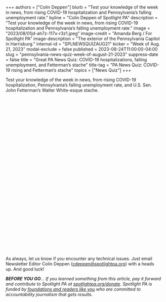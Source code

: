 +++
authors = ["Colin Deppen"]
blurb = "Test your knowledge of the week in news, from rising COVID-19 hospitalization and Pennsylvania’s falling unemployment rate."
byline = "Colin Deppen of Spotlight PA"
description = "Test your knowledge of the week in news, from rising COVID-19 hospitalization and Pennsylvania’s falling unemployment rate."
image = "2023/08/01jd-ah7z-117x-r3z1.jpeg"
image-credit = "Amanda Berg / For Spotlight PA"
image-description = "The exterior of the Pennsylvania Capitol in Harrisburg."
internal-id = "SPLNEWSQUIZAUG21"
kicker = "Week of Aug. 21, 2023"
modal-exclude = false
published = 2023-08-24T11:00:00-04:00
slug = "pennsylvania-news-quiz-week-of-august-21-2023"
suppress-date = false
title = "Great PA News Quiz: COVID-19 hospitalizations, falling unemployment, and Fetterman’s stache"
title-tag = "PA News Quiz: COVID-19 rising and Fetterman’s stache"
topics = ["News Quiz"]
+++

Test your knowledge of the week in news, from rising COVID-19 hospitalization, Pennsylvania’s falling unemployment rate, and U.S. Sen. John Fetterman’s Walter White-esque stache.

<div data-tf-widget="NQJUqEDo" data-tf-opacity="100" data-tf-iframe-props="title=SPL News Quiz Week 31 - Aug. 24" data-tf-transitive-search-params data-tf-medium="snippet" style="width:100%;height:500px;"></div><script src="//embed.typeform.com/next/embed.js"></script>

As always, let us know if you encounter any technical issues. Just email Newsletter Editor Colin Deppen (cdeppen@spotlightpa.org) with a heads up. And good luck!

<strong><em>BEFORE YOU GO</em></strong><em>… If you learned something from this article, pay it forward and contribute to Spotlight PA at </em><a href="https://www.spotlightpa.org/donate"><em>spotlightpa.org/donate</em></a><em>. Spotlight PA is funded by </em><a href="https://www.spotlightpa.org/support"><em>foundations and readers like you</em></a><em> who are committed to accountability journalism that gets results.</em>

